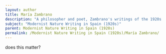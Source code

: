 ```yaml
---
layout: author
title: María Zambrano
description: "A philosopher and poet, Zambrano's writings of the 1920s often reflect her thoughts on nature and existence, melding modernist ideas with a unique sensitivity to the Spanish landscape."
subject: "Modernist Nature Writing in Spain (1920s)"
parent: Modernist Nature Writing in Spain (1920s)
permalink: /Modernist Nature Writing in Spain (1920s)/María Zambrano/
---
```


does this matter?
